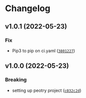 # Changelog

<!--next-version-placeholder-->

## v1.0.1 (2022-05-23)
### Fix
* Pip3 to pip on ci.yaml ([`3801227`](https://github.com/crisadasme/template/commit/3801227f137ead55d2729e2c165a548514427e6e))

## v1.0.0 (2022-05-23)
### Breaking
* setting up peotry project ([`c032c2d`](https://github.com/crisadasme/template/commit/c032c2d90f651b4a35cc8fc7744317139b6dd4de))
